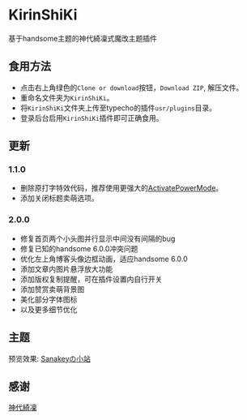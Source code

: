 # KirinShiKi 
基于handsome主题的神代綺凜式魔改主题插件

## 食用方法 
* 点击右上角绿色的`Clone or download`按钮，`Download ZIP`, 解压文件。
* 重命名文件夹为`KirinShiKi`。
* 将`KirinShiKi`文件夹上传至typecho的插件`usr/plugins`目录。
* 登录后台启用`KirinShiKi`插件即可正确食用。

## 更新
### 1.1.0
- 删除原打字特效代码，推荐使用更强大的[ActivatePowerMode](https://github.com/AlanDecode/Typecho-Plugin-ActivatePowerMode)。
- 添加关闭标题卖萌选项。

### 2.0.0
- 修复首页两个小头图并行显示中间没有间隔的bug
- 修复已知的handsome 6.0.0冲突问题
- 优化左上角博客头像边框动画，适应handsome 6.0.0
- 添加文章内图片悬浮放大功能
- 添加版权复制提醒，可在插件设置内自行开关
- 添加赞赏卖萌背景图
- 美化部分字体图标
- 以及更多细节优化

## 主题
预览效果: [Sanakeyの小站](https://keymoe.com)

## 感谢
[神代綺凜](https://moe.best)






